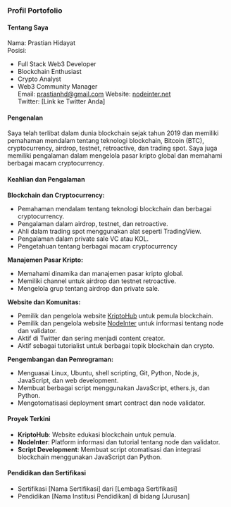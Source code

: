 
### Profil Portofolio

#### **Tentang Saya**
Nama: Prastian Hidayat  
Posisi: 
- Full Stack Web3 Developer 
- Blockchain Enthusiast 
- Crypto Analyst 
- Web3 Community Manager  
Email: prastianhd@gmail.com 
Website: [nodeinter.net](https://nodeinter.net)  
Twitter: [Link ke Twitter Anda]

#### **Pengenalan**
Saya telah terlibat dalam dunia blockchain sejak tahun 2019 dan memiliki pemahaman mendalam tentang teknologi blockchain, Bitcoin (BTC), cryptocurrency, airdrop, testnet, retroactive, dan trading spot. Saya juga memiliki pengalaman dalam mengelola pasar kripto global dan memahami berbagai macam cryptocurrency.

#### **Keahlian dan Pengalaman**

**Blockchain dan Cryptocurrency:**
- Pemahaman mendalam tentang teknologi blockchain dan berbagai cryptocurrency.
- Pengalaman dalam airdrop, testnet, dan retroactive.
- Ahli dalam trading spot menggunakan alat seperti TradingView.
- Pengalaman dalam private sale VC atau KOL.
- Pengetahuan tentang berbagai macam cryptocurrency

**Manajemen Pasar Kripto:**
- Memahami dinamika dan manajemen pasar kripto global.
- Memiliki channel untuk airdrop dan testnet retroactive.
- Mengelola grup tentang airdrop dan private sale.

**Website dan Komunitas:**
- Pemilik dan pengelola website [KriptoHub](https://kriptohub) untuk pemula blockchain.
- Pemilik dan pengelola website [NodeInter](https://nodeinter.net) untuk informasi tentang node dan validator.
- Aktif di Twitter dan sering menjadi content creator.
- Aktif sebagai tutorialist untuk berbagai topik blockchain dan crypto.

**Pengembangan dan Pemrograman:**
- Menguasai Linux, Ubuntu, shell scripting, Git, Python, Node.js, JavaScript, dan web development.
- Membuat berbagai script menggunakan JavaScript, ethers.js, dan Python.
- Mengotomatisasi deployment smart contract dan node validator.

#### **Proyek Terkini**
- **KriptoHub**: Website edukasi blockchain untuk pemula.
- **NodeInter**: Platform informasi dan tutorial tentang node dan validator.
- **Script Development**: Membuat script otomatisasi dan integrasi blockchain menggunakan JavaScript dan Python.

#### **Pendidikan dan Sertifikasi**
- Sertifikasi [Nama Sertifikasi] dari [Lembaga Sertifikasi]
- Pendidikan [Nama Institusi Pendidikan] di bidang [Jurusan]
